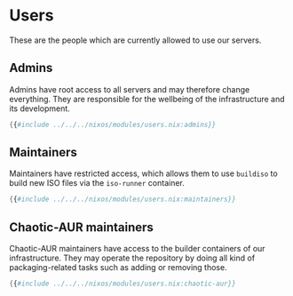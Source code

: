 # Users

These are the people which are currently allowed to use our servers.

## Admins

Admins have root access to all servers and may therefore change everything.
They are responsible for the wellbeing of the infrastructure and its development.

```nix
{{#include ../../../nixos/modules/users.nix:admins}}
```

## Maintainers

Maintainers have restricted access, which allows them to use `buildiso` to build new ISO files via the `iso-runner` container.

```nix
{{#include ../../../nixos/modules/users.nix:maintainers}}
```

## Chaotic-AUR maintainers

Chaotic-AUR maintainers have access to the builder containers of our infrastructure.
They may operate the repository by doing all kind of packaging-related tasks such as adding or removing those.

```nix
{{#include ../../../nixos/modules/users.nix:chaotic-aur}}
```
